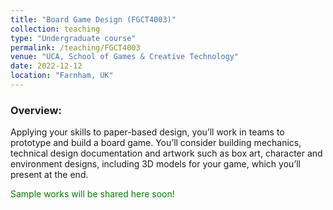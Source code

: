 ```yaml
---
title: "Board Game Design (FGCT4003)"
collection: teaching
type: "Undergraduate course"
permalink: /teaching/FGCT4003
venue: "UCA, School of Games & Creative Technology"
date: 2022-12-12
location: "Farnham, UK"
---
```










### Overview:

Applying your skills to paper-based design, you’ll work in teams to prototype and build a board game. You’ll consider building mechanics, technical design
documentation and artwork such as box art, character and environment designs, including 3D models for your game, which you’ll present at the end.

<span style="color:green">Sample works will be shared here soon!</span>

